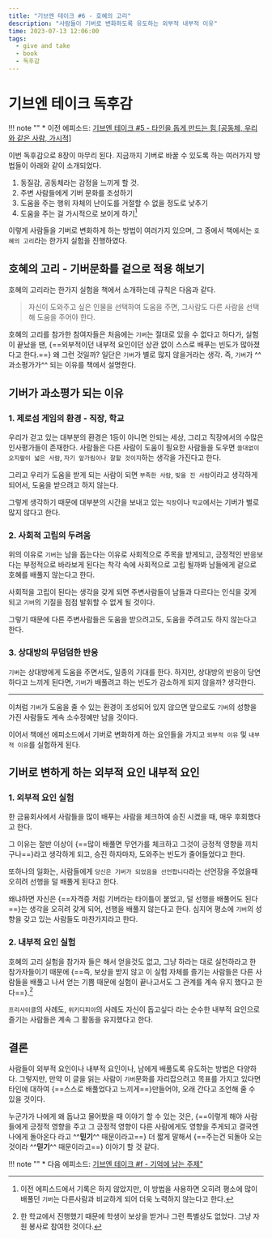 ```yaml
---
title: "기브엔 테이크 #6 - 호혜의 고리"
description: "사람들이 기버로 변화하도록 유도하는 외부적 내부적 이유"
time: 2023-07-13 12:06:00
tags:
  - give and take
  - book
  - 독후감
---
```



# 기브엔 테이크 독후감

!!! note ""
    * 이전 에피소드: [기브엔 테이크 #5 - 타인을 돕게 만드는 힘 [공동체, 우리와 같은 사람, 가시적]](/fromitive-diary/diary/2023-07-12-book)

이번 독후감으로 8장이 마무리 된다. 지금까지 기버로 바꿀 수 있도록 하는 여러가지 방법들이 아래와 같이 소개되었다.

1. 동질감, 공동체라는 감정을 느끼게 할 것.
2. 주변 사람들에게 기버 문화를 조성하기
3. 도움을 주는 행위 자체의 난이도를 거절할 수 없을 정도로 낮추기
4. 도움을 주는 걸 가시적으로 보이게 하기[^1]

이렇게 사람들을 기버로 변화하게 하는 방법이 여러가지 있으며, 그 중에서 책에서는 `호혜의 고리`라는 한가지 실험을 진행하였다.

[^1]: 이전 에피스드에서 기록은 하지 않았지만, 이 방법을 사용하면 오히려 평소에 많이 배풀던 `기버`는 다른사람과 비교하게 되어 더욱 노력하지 않는다고 한다.  


## 호혜의 고리 - 기버문화를 겉으로 적용 해보기

호혜의 고리라는 한가지 실험을 책에서 소개하는데 규칙은 다음과 같다.

> 자신이 도와주고 싶은 인물을 선택하여 도움을 주면, 그사람도 다른 사람을 선택해 도움을 주어야 한다.

호혜의 고리를 참가한 참여자들은 처음에는 `기버`는 절대로 있을 수 없다고 하다가, 실험이 끝났을 땐, {==외부적이던 내부적 요인이던 상관 없이 스스로 배푸는 빈도가 많아졌다고 한다.==} 왜 그런 것일까? 일단은 `기버`가 별로 많지 않을거라는 생각. 즉, `기버`가 ^^과소평가가^^ 되는 이유를 책에서 설명한다.

## 기버가 과소평가 되는 이유
### 1. 제로섬 게임의 환경 - 직장, 학교

우리가 걷고 있는 대부분의 환경은 1등이 아니면 안되는 세상, 그리고 직장에서의 수많은 인사평가들이 존재한다. 사람들은 다른 사람이 도움이 필요한 사람들을 도우면 `쓸대없이 오지랖이 넓은 사람`, `자기 앞가림이나 잘할 것이지`하는 생각을 가진다고 한다.

그리고 우리가 도움을 받게 되는 사람이 되면 `부족한 사람`, `빚을 진 사람`이라고 생각하게 되어서, 도움을 받으려고 하지 않는다.

그렇게 생각하기 때문에 대부분의 시간을 보내고 있는 `직장`이나 `학교`에서는 기버가 별로 많지 않다고 한다.

### 2. 사회적 고립의 두려움

위의 이유로 `기버`는 남을 돕는다는 이유로 사회적으로 주목을 받게되고, 긍정적인 반응보다는 부정적으로 바라보게 된다는 착각 속에 사회적으로 고립 될까봐 남들에게 겉으로 호혜를 배풀지 않는다고 한다.

사회적을 고립이 된다는 생각을 갖게 되면 주변사람들이 남들과 다르다는 인식을 갖게 되고 `기버`의 기질을 점점 발휘할 수 없게 될 것이다.

그렇기 때문에 다른 주변사람들은 도움을 받으려고도, 도움을 주려고도 하지 않는다고 한다.

### 3. 상대방의 무덤덤한 반응

`기버`는 상대방에게 도움을 주면서도, 일종의 기대를 한다. 하지만, 상대방의 반응이 당연하다고 느끼게 된다면, `기버`가 배풀려고 하는 빈도가 감소하게 되지 않을까? 생각한다.

---

이처럼 `기버`가 도움을 줄 수 있는 환경이 조성되어 있지 않으면 앞으로도 `기버`의 성향을 가진 사람들도 계속 소수정예만 남을 것이다.

이어서 책에선 에피소드에서 기버로 변화하게 하는 요인들을 가지고 `외부적 이유` 및 `내부적 이유`를 실험하게 된다.

## 기버로 변하게 하는 외부적 요인 내부적 요인
### 1. 외부적 요인 실험

한 금융회사에서 사람들을 많이 배푸는 사람을 체크하여 승진 시켰을 때, 매우 후회했다고 한다.

그 이유는 절반 이상이 {==많이 배풀면 무언가를 체크하고 그것이 긍정적 영향을 끼치구나==}라고 생각하게 되고, 승진 하자마자, 도와주는 빈도가 줄어들었다고 한다.

또하나의 일화는, 사람들에게 `당신은 기버가 되었음을 선언합니다`라는 선언장을 주었을때 오히려 선행을 덜 배풀게 된다고 한다.

왜냐하면 자신은 {==자격증 처럼 기버라는 타이틀이 붙었고, 덜 선행을 배풀어도 된다==}는 생각을 오히려 갖게 되어, 선행을 배풀지 않는다고 한다. 심지어 평소에 `기버`의 성향을 갖고 있는 사람들도 마찬가지라고 한다.

### 2. 내부적 요인 실험

호혜의 고리 실험을 참가자 들은 해서 얻을것도 없고, 그냥 하라는 대로 실천하라고 한 참가자들이기 때문에 {==즉, 보상을 받지 않고 이 실험 자체를 즐기는 사람들은 다른 사람들을 배풀고 나서 얻는 기쁨 때문에 실험이 끝나고서도 그 관계를 계속 유지 했다고 한다==}.[^2]

`프리사이클`의 사례도, `위키디피아`의 사례도 자신이 돕고싶다 라는 순수한 내부적 요인으로 즐기는 사람들은 계속 그 활동을 유지했다고 한다.

[^2]: 한 학교에서 진행했기 때문에 학생이 보상을 받거나 그런 특별상도 없었다. 그냥 자원 봉사로 참여한 것이다.

## 결론

사람들이 외부적 요인이나 내부적 요인이나, 남에게 배풀도록 유도하는 방법은 다양하다. 그렇지만, 만약 이 글을 읽는 사람이 `기버`문화를 자리잡으려고 목표를 가지고 있다면 타인에 대하여 {==스스로 배풀었다고 느끼게==}만들어야, 오래 간다고 조언해 줄 수 있을 것이다.

누군가가 나에게 왜 돕냐고 물어봤을 때 이야기 할 수 있는 것은, {==이렇게 해야 사람들에게 긍정적 영향을 주고 그 긍정적 영향이 다른 사람에게도 영향을 주게되고 결국엔 나에게 돌아온다 라고 ^^**믿기**^^ 때문이라고==} 더 짧게 말해서 {==주는건 되돌아 오는 것이라 ^^**믿기**^^ 때문이라고==} 이야기 할 것 같다.

!!! note ""
    * 다음 에피소드: [기브엔 테이크 #f - 기억에 남는 주제"](/fromitive-diary/diary/2023-07-14-book)